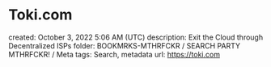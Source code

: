 # Toki.com

created: October 3, 2022 5:06 AM (UTC)
description: Exit the Cloud through Decentralized ISPs
folder: BOOKMRKS-MTHRFCKR / SEARCH PARTY MTHRFCKR! / Meta
tags: Search, metadata
url: https://toki.com